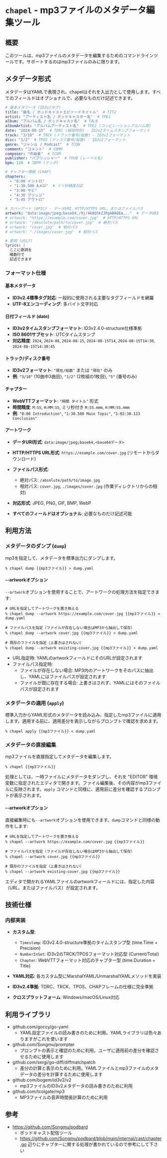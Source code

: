 # `chapel` - mp3ファイルのメタデータ編集ツール

## 概要

このツールは、mp3ファイルのメタデータを編集するためのコマンドラインツールです。サポートするのはmp3ファイルのみに限ります。

## メタデータ形式

メタデータはYAMLで表現され、chapelはそれを入出力として使用します。すべてのフィールドはオプショナルで、必要なものだけ記述できます。

```yaml
# 基本メタデータ (ID3v2タグ)
title: "曲名 / ポッドキャストエピソードタイトル"  # TIT2
artist: "アーティスト名 / ポッドキャスター名"  # TPE1
album: "アルバム名 / ポッドキャスト名"  # TALB
albumArtist: "アルバムアーティスト名"  # TPE2 (コンピレーションアルバム用)
date: "2024-08-15"  # TDRC (録音時刻) - ID3v2タイムスタンプフォーマット
track: "3/10"  # TRCK (トラック番号/総数) - ID3v2フォーマット
disc: "1/2"  # TPOS (ディスク番号/総数) - ID3v2フォーマット
genre: "ジャンル / Podcast"  # TCON
comment: "コメント"  # COMM
composer: "作曲者"  # TCOM
publisher: "パブリッシャー"  # TPUB (レーベル名)
bpm: 120  # TBPM (テンポ)

# チャプター情報 (CHAP)
chapters:
  - "0:00 イントロ"
  - "1:30.500 Aメロ"  # ミリ秒精度対応
  - "3:00 サビ"
  - "4:30 ブリッジ"
  - "5:45 アウトロ"

# カバーアート (APIC) - データURI、HTTP/HTTPS URL、またはファイルパス
artwork: "data:image/jpeg;base64,/9j/4AAQSkZJRgABAQEA..."  # データURI
# artwork: "https://example.com/cover.jpg"  # HTTP/HTTPS URL
# artwork: "/absolute/path/to/cover.jpg"  # 絶対パス
# artwork: "cover.jpg"  # 相対パス
# artwork: "./images/cover.jpg"  # 相対パス

# 歌詞 (USLT)
lyrics: |
  ここに歌詞を
  複数行で
  記述できます
```

### フォーマット仕様

#### 基本メタデータ
- **ID3v2.4標準タグ対応**: 一般的に使用される主要なタグフィールドを網羅
- **UTF-8エンコーディング**: 多バイト文字対応

#### 日付フィールド (date)
- **ID3v2タイムスタンプフォーマット**: ID3v2.4.0-structure仕様準拠
- **ISO 8601サブセット**: UTCタイムスタンプ
- **対応精度**: `2024`, `2024-08`, `2024-08-15`, `2024-08-15T14`, `2024-08-15T14:30`, `2024-08-15T14:30:45`

#### トラック/ディスク番号
- **ID3v2フォーマット**: `"現在/総数"` または `"現在"` のみ
- **例**: `"3/10"` (10曲中3曲目), `"1/2"` (2枚組の1枚目), `"5"` (番号のみ)

#### チャプター
- **WebVTTフォーマット**: `"時間 タイトル"` 形式
- **時間精度**: `M:SS`, `H:MM:SS`, ミリ秒付き `M:SS.mmm`, `H:MM:SS.mmm`
- **例**: `"0:00 Introduction"`, `"1:30.500 Main Topic"`, `"1:02:30.123 Conclusion"`

#### アートワーク
- **データURI形式**: `data:image/jpeg;base64,<base64データ>`
- **HTTP/HTTPS URL形式**: `https://example.com/cover.jpg` (リモートからダウンロード)
- **ファイルパス形式**:
  - 絶対パス: `/absolute/path/to/image.jpg`
  - 相対パス: `cover.jpg`, `./images/cover.jpg` (作業ディレクトリからの相対)
- **対応形式**: JPEG, PNG, GIF, BMP, WebP

- **すべてのフィールドはオプショナル**: 必要なものだけ記述可能

## 利用方法

### メタデータのダンプ (`dump`)

mp3を指定して、メタデータを標準出力にダンプします。

```console
% chapel dump {{mp3ファイル}} > dump.yaml
```

#### --artworkオプション

`--artwork`オプションを使用することで、アートワークの処理方法を指定できます:

```console
# URLを指定してアートワークを置き換える
% chapel dump --artwork https://example.com/cover.jpg {{mp3ファイル}} > dump.yaml

# ファイルパスを指定（ファイルが存在しない場合はMP3から抽出して保存）
% chapel dump --artwork cover.jpg {{mp3ファイル}} > dump.yaml

# 既存のファイルを指定（上書きはされない）
% chapel dump --artwork existing-cover.jpg {{mp3ファイル}} > dump.yaml
```

- URL指定時: YAMLのartworkフィールドにそのURLが設定されます
- ファイルパス指定時:
  - ファイルが存在しない場合: MP3内のアートワークをそのパスに抽出し、YAMLにはファイルパスが設定されます
  - ファイルが既に存在する場合: 上書きはされず、YAMLにはそのファイルパスが設定されます

### メタデータの適用 (`apply`)

標準入力からYAML形式のメタデータを読み込み、指定したmp3ファイルに適用します。適用する前に、適用差分を表示しながらプロンプトで確認を求めます。

```console
% chapel apply {{mp3ファイル}} < dump.yaml
```

### メタデータの直接編集

mp3ファイルを直接指定してメタデータを編集します。

```console
% chapel {{mp3ファイル}}
```

処理としては、一時ファイルにメタデータをダンプし、それを "EDITOR" 環境変数に指定されたエディタで開きます。ファイル編集後、その内容がmp3ファイルに反映されます。`apply` コマンドと同様に、適用前に差分を確認するプロンプトが表示されます。

#### --artworkオプション

直接編集時にも`--artwork`オプションを使用できます。`dump`コマンドと同様の動作をします:

```console
# URLを指定してアートワークを置き換える
% chapel --artwork https://example.com/cover.jpg {{mp3ファイル}}

# ファイルパスを指定（ファイルが存在しない場合はMP3から抽出して保存）
% chapel --artwork cover.jpg {{mp3ファイル}}

# 既存のファイルを指定（上書きはされない）
% chapel --artwork existing-cover.jpg {{mp3ファイル}}
```

エディタで開かれるYAMLファイルのartworkフィールドには、指定した内容（URL、またはファイルパス）が設定されます。

## 技術仕様

### 内部実装
- **カスタム型**:
  - `Timestamp`: ID3v2.4.0-structure準拠のタイムスタンプ型 (time.Time + Precision)
  - `NumberInSet`: ID3v2のTRCK/TPOSフォーマット対応型 (Current/Total)
  - `Chapter`: WebVTTフォーマット対応のチャプター型 (time.Duration + Title)

- **YAML対応**: 各カスタム型にMarshalYAML/UnmarshalYAMLメソッドを実装
- **ID3v2.4準拠**: TDRC、TRCK、TPOS、CHAPフレームの仕様に完全準拠
- **クロスプラットフォーム**: Windows/macOS/Linux対応

## 利用ライブラリ
- github.com/goccy/go-yaml
    - YAML設定ファイルの読み書きのために利用。YAMLライブラリは色々ありますがこれを使います
- github.com/Songmu/prompter
    - プロンプトの表示と確認のために利用。ユーザに適用前の差分を確認させるために使用します
- github.com/sergi/go-diff/diffmatchpatch
    - 差分の計算と表示のために利用。YAMLファイルとmp3ファイルのメタデータの差分を計算するために使用します
- github.com/bogem/id3v2/v2
    - mp3ファイルのID3v2メタデータの読み書きのために利用
- github.com/tcolgate/mp3
    - MP3ファイルの音声時間長計算のために利用

## 参考
- <https://github.com/Songmu/podbard>
    - ポッドキャスト配信ツール
    - <https://github.com/Songmu/podbard/blob/main/internal/cast/chapter.go> 辺りにチャプターに関する処理が書かれているので参考にして下さい

